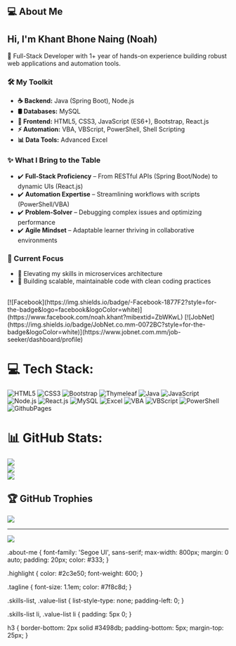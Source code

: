 <section class="about-me">
  <h1>💻 About Me</h1>
  
  <div class="intro">
    <h2>Hi, I'm <span class="highlight">Khant Bhone Naing (Noah)</span></h2>
    <p class="tagline">🚀 Full-Stack Developer with 1+ year of hands-on experience building robust web applications and automation tools.</p>
  </div>

  <div class="skills-section">
    <h3>🛠️ My Toolkit</h3>
    <ul class="skills-list">
      <li><strong>☕ Backend:</strong> Java (Spring Boot), Node.js</li>
      <li><strong>🛢️ Databases:</strong> MySQL</li>
      <li><strong>🎨 Frontend:</strong> HTML5, CSS3, JavaScript (ES6+), Bootstrap, React.js</li>
      <li><strong>⚡ Automation:</strong> VBA, VBScript, PowerShell, Shell Scripting</li>
      <li><strong>📊 Data Tools:</strong> Advanced Excel</li>
    </ul>
  </div>

  <div class="value-proposition">
    <h3>✨ What I Bring to the Table</h3>
    <ul class="value-list">
      <li>✔️ <strong>Full-Stack Proficiency</strong> – From RESTful APIs (Spring Boot/Node) to dynamic UIs (React.js)</li>
      <li>✔️ <strong>Automation Expertise</strong> – Streamlining workflows with scripts (PowerShell/VBA)</li>
      <li>✔️ <strong>Problem-Solver</strong> – Debugging complex issues and optimizing performance</li>
      <li>✔️ <strong>Agile Mindset</strong> – Adaptable learner thriving in collaborative environments</li>
    </ul>
  </div>

  <div class="goals">
    <h3>🔭 Current Focus</h3>
    <ul>
      <li>🔹 Elevating my skills in microservices architecture</li>
      <li>🔹 Building scalable, maintainable code with clean coding practices</li>
    </ul>
  </div>
</section>
<br>[![Facebook](https://img.shields.io/badge/-Facebook-1877F2?style=for-the-badge&logo=facebook&logoColor=white)](https://www.facebook.com/noah.khant?mibextid=ZbWKwL)
[![JobNet](https://img.shields.io/badge/JobNet.co.mm-0072BC?style=for-the-badge&logoColor=white)](https://www.jobnet.com.mm/job-seeker/dashboard/profile)

# 💻 Tech Stack:
![HTML5](https://img.shields.io/badge/html5-%23E34F26.svg?style=for-the-badge&logo=html5&logoColor=white) 
![CSS3](https://img.shields.io/badge/css3-%231572B6.svg?style=for-the-badge&logo=css3&logoColor=white) 
![Bootstrap](https://img.shields.io/badge/bootstrap-%238511FA.svg?style=for-the-badge&logo=bootstrap&logoColor=white) 
![Thymeleaf](https://img.shields.io/badge/Thymeleaf-%23005C0F.svg?style=for-the-badge&logo=Thymeleaf&logoColor=white) 
![Java](https://img.shields.io/badge/java-%23ED8B00.svg?style=for-the-badge&logo=openjdk&logoColor=white) 
![JavaScript](https://img.shields.io/badge/javascript-%23323330.svg?style=for-the-badge&logo=javascript&logoColor=%23F7DF1E) 
![Node.js](https://img.shields.io/badge/node.js-339933?style=for-the-badge&logo=nodedotjs&logoColor=white)
![React.js](https://img.shields.io/badge/react.js-%2320232a.svg?style=for-the-badge&logo=react&logoColor=%2361DAFB) 
![MySQL](https://img.shields.io/badge/mysql-%2300000f.svg?style=for-the-badge&logo=mysql&logoColor=white) 
![Excel](https://img.shields.io/badge/Excel-%23217346.svg?style=for-the-badge&logo=microsoft-excel&logoColor=white)
![VBA](https://img.shields.io/badge/VBA-%23121011.svg?style=for-the-badge&logo=microsoftexcel&logoColor=white) 
![VBScript](https://img.shields.io/badge/VBScript-%23004894.svg?style=for-the-badge&logo=windows&logoColor=white)
![PowerShell](https://img.shields.io/badge/PowerShell-%235391C7.svg?style=for-the-badge&logo=powershell&logoColor=white)
![GithubPages](https://img.shields.io/badge/github%20pages-121013?style=for-the-badge&logo=github&logoColor=white) 

# 📊 GitHub Stats:
![](https://github-readme-stats.vercel.app/api?username=noahkhant&theme=radical&hide_border=false&include_all_commits=false&count_private=false)<br/>
![](https://github-readme-streak-stats.herokuapp.com/?user=noahkhant&theme=radical&hide_border=false)<br/>
![](https://github-readme-stats.vercel.app/api/top-langs/?username=noahkhant&theme=radical&hide_border=false&include_all_commits=false&count_private=false&layout=compact)

## 🏆 GitHub Trophies
![](https://github-profile-trophy.vercel.app/?username=noahkhant&theme=radical&no-frame=false&no-bg=true&margin-w=4)

---
[![](https://visitcount.itsvg.in/api?id=noahkhant&icon=0&color=0)](https://visitcount.itsvg.in)

<!-- Proudly created with GPRM ( https://gprm.itsvg.in ) -->
<!--This is for css designs-->
.about-me {
  font-family: 'Segoe UI', sans-serif;
  max-width: 800px;
  margin: 0 auto;
  padding: 20px;
  color: #333;
}

.highlight {
  color: #2c3e50;
  font-weight: 600;
}

.tagline {
  font-size: 1.1em;
  color: #7f8c8d;
}

.skills-list, .value-list {
  list-style-type: none;
  padding-left: 0;
}

.skills-list li, .value-list li {
  padding: 5px 0;
}

h3 {
  border-bottom: 2px solid #3498db;
  padding-bottom: 5px;
  margin-top: 25px;
}
